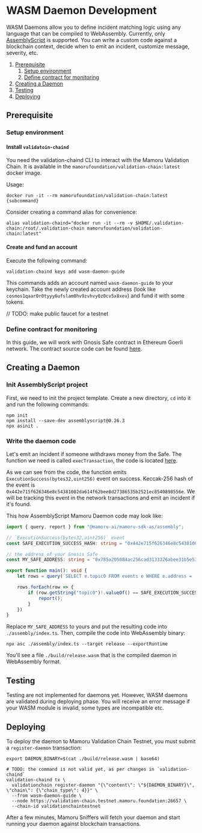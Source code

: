 # WASM Daemon Development

WASM Daemons allow you to define incident matching logic using any language that can be compiled to WebAssembly.
Currently, only [AssemblyScript](https://www.assemblyscript.org/) is supported.
You can write a custom code against a blockchain context, decide when to emit an incident, customize message, severity, etc.

1. [Prerequisite](#prerequisite)
    1. [Setup environment](#setup-environment)
    2. [Define contract for monitoring](#define-contract-for-monitoring)
2. [Creating a Daemon](#creating-a-daemon)
3. [Testing](#testing)
4. [Deploying](#deploying)

## Prerequisite

### Setup environment

#### Install `validatoin-chaind`

You need the validation-chaind CLI to interact with the Mamoru Validation Chain.
It is available in the `mamorufoundation/validation-chain:latest` docker image.

Usage:

```shell
docker run -it --rm mamorufoundation/validation-chain:latest {subcommand}
```

Consider creating a command alias for convenience:

```shell
alias validation-chaind="docker run -it --rm -v $HOME/.validation-chain:/root/.validation-chain mamorufoundation/validation-chain:latest"
```

#### Create and fund an account

Execute the following command:

```shell
validation-chaind keys add wasm-daemon-guide
```

This commands adds an account named `wasm-daemon-guide` to your keychain.
Take the newly created account address (look like `cosmos1qaar0r0tyyy6ufslam0hv9zvhvy0z0cv5x8xev`) and fund it with some tokens.

// TODO: make public faucet for a testnet

### Define contract for monitoring

In this guide, we will work with Gnosis Safe contract in Ethereum Goerli network.
The contract source code can be found [here](https://github.com/safe-global/safe-contracts/tree/main/contracts).

## Creating a Daemon

### Init AssemblyScript project

First, we need to init the project template.
Create a new directory, `cd` into it and run the following commands:
```shell
npm init
npm install --save-dev assemblyscript@0.26.3
npx asinit .
```

### Write the daemon code

Let's emit an incident if someone withdraws money from the Safe.
The function we need is called `execTransaction`, the code is located [here](https://github.com/safe-global/safe-contracts/blob/96a4e280876c33c53a09b5ef6ee78201a101ff58/contracts/Safe.sol#L119-L146).

As we can see from the code, the function emits `ExecutionSuccess(bytes32,uint256)` event on success.
Keccak-256 hash of the event is `0x442e715f626346e8c54381002da614f62bee8d27386535b2521ec8540898556e`.
We will be tracking this event in the network transactions and emit an incident if it's found.

This how AssemblyScript Mamoru Daemon code may look like:
```typescript
import { query, report } from "@mamoru-ai/mamoru-sdk-as/assembly";

// `ExecutionSuccess(bytes32,uint256)` event
const SAFE_EXECUTION_SUCCESS_HASH: string = "0x442e715f626346e8c54381002da614f62bee8d27386535b2521ec8540898556e";

// the address of your Gnosis Safe
const MY_SAFE_ADDRESS: string = "0x785a205084ac256cad3133326abee31b5e53931a";

export function main(): void {
    let rows = query(`SELECT e.topic0 FROM events e WHERE e.address = '${MY_SAFE_ADDRESS}'`);

    rows.forEach(row => {
        if (row.getString("topic0")!.valueOf() == SAFE_EXECUTION_SUCCESS_HASH) {
            report();
        }
    })
}
```
Replace `MY_SAFE_ADDRESS` to yours and put the resulting code into `./assembly/index.ts`.
Then, compile the code into WebAssembly binary:
```shell
npx asc ./assembly/index.ts --target release --exportRuntime
```
You'll see a file `./build/release.wasm` that is the compiled daemon in WebAssembly format.

## Testing

Testing are not implemented for daemons yet.
However, WASM daemons are validated during deploying phase.
You will receive an error message if your WASM module is invalid, some types are incompatible etc.

## Deploying

To deploy the daemon to Mamoru Validation Chain Testnet, you must submit a `register-daemon` transaction:

```shell
export DAEMON_BINARY=$(cat ./build/release.wasm | base64)

# TODO: the command is not valid yet, as per changes in `validation-chaind`
validation-chaind tx \
  validationchain register-daemon "{\"content\": \"${DAEMON_BINARY}\", \"chain\": {\"chain_type\": 4}}" \
  --from wasm-daemon-guide \
  --node https://validation-chain.testnet.mamoru.foundation:26657 \
  --chain-id validationchaintestnet
```

After a few minutes, Mamoru Sniffers will fetch your daemon and start running your daemon against blockchain transactions.

